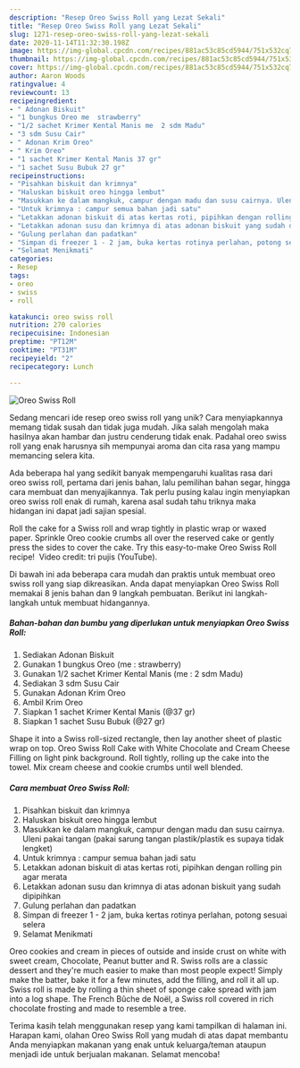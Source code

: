 ```yaml
---
description: "Resep Oreo Swiss Roll yang Lezat Sekali"
title: "Resep Oreo Swiss Roll yang Lezat Sekali"
slug: 1271-resep-oreo-swiss-roll-yang-lezat-sekali
date: 2020-11-14T11:32:30.198Z
image: https://img-global.cpcdn.com/recipes/881ac53c85cd5944/751x532cq70/oreo-swiss-roll-foto-resep-utama.jpg
thumbnail: https://img-global.cpcdn.com/recipes/881ac53c85cd5944/751x532cq70/oreo-swiss-roll-foto-resep-utama.jpg
cover: https://img-global.cpcdn.com/recipes/881ac53c85cd5944/751x532cq70/oreo-swiss-roll-foto-resep-utama.jpg
author: Aaron Woods
ratingvalue: 4
reviewcount: 13
recipeingredient:
- " Adonan Biskuit"
- "1 bungkus Oreo me  strawberry"
- "1/2 sachet Krimer Kental Manis me  2 sdm Madu"
- "3 sdm Susu Cair"
- " Adonan Krim Oreo"
- " Krim Oreo"
- "1 sachet Krimer Kental Manis 37 gr"
- "1 sachet Susu Bubuk 27 gr"
recipeinstructions:
- "Pisahkan biskuit dan krimnya"
- "Haluskan biskuit oreo hingga lembut"
- "Masukkan ke dalam mangkuk, campur dengan madu dan susu cairnya. Uleni pakai tangan (pakai sarung tangan plastik/plastik es supaya tidak lengket)"
- "Untuk krimnya : campur semua bahan jadi satu"
- "Letakkan adonan biskuit di atas kertas roti, pipihkan dengan rolling pin agar merata"
- "Letakkan adonan susu dan krimnya di atas adonan biskuit yang sudah dipipihkan"
- "Gulung perlahan dan padatkan"
- "Simpan di freezer 1 - 2 jam, buka kertas rotinya perlahan, potong sesuai selera"
- "Selamat Menikmati"
categories:
- Resep
tags:
- oreo
- swiss
- roll

katakunci: oreo swiss roll 
nutrition: 270 calories
recipecuisine: Indonesian
preptime: "PT12M"
cooktime: "PT31M"
recipeyield: "2"
recipecategory: Lunch

---
```



![Oreo Swiss Roll](https://img-global.cpcdn.com/recipes/881ac53c85cd5944/751x532cq70/oreo-swiss-roll-foto-resep-utama.jpg)

Sedang mencari ide resep oreo swiss roll yang unik? Cara menyiapkannya memang tidak susah dan tidak juga mudah. Jika salah mengolah maka hasilnya akan hambar dan justru cenderung tidak enak. Padahal oreo swiss roll yang enak harusnya sih mempunyai aroma dan cita rasa yang mampu memancing selera kita.

Ada beberapa hal yang sedikit banyak mempengaruhi kualitas rasa dari oreo swiss roll, pertama dari jenis bahan, lalu pemilihan bahan segar, hingga cara membuat dan menyajikannya. Tak perlu pusing kalau ingin menyiapkan oreo swiss roll enak di rumah, karena asal sudah tahu triknya maka hidangan ini dapat jadi sajian spesial.

Roll the cake for a Swiss roll and wrap tightly in plastic wrap or waxed paper. Sprinkle Oreo cookie crumbs all over the reserved cake or gently press the sides to cover the cake. Try this easy-to-make Oreo Swiss Roll recipe! ‍ Video credit: tri pujis (YouTube).


Di bawah ini ada beberapa cara mudah dan praktis untuk membuat oreo swiss roll yang siap dikreasikan. Anda dapat menyiapkan Oreo Swiss Roll memakai 8 jenis bahan dan 9 langkah pembuatan. Berikut ini langkah-langkah untuk membuat hidangannya.

<!--inarticleads1-->

##### Bahan-bahan dan bumbu yang diperlukan untuk menyiapkan Oreo Swiss Roll:

1. Sediakan  Adonan Biskuit
1. Gunakan 1 bungkus Oreo (me : strawberry)
1. Gunakan 1/2 sachet Krimer Kental Manis (me : 2 sdm Madu)
1. Sediakan 3 sdm Susu Cair
1. Gunakan  Adonan Krim Oreo
1. Ambil  Krim Oreo
1. Siapkan 1 sachet Krimer Kental Manis (@37 gr)
1. Siapkan 1 sachet Susu Bubuk (@27 gr)


Shape it into a Swiss roll-sized rectangle, then lay another sheet of plastic wrap on top. Oreo Swiss Roll Cake with White Chocolate and Cream Cheese Filling on light pink background. Roll tightly, rolling up the cake into the towel. Mix cream cheese and cookie crumbs until well blended. 

<!--inarticleads2-->

##### Cara membuat Oreo Swiss Roll:

1. Pisahkan biskuit dan krimnya
1. Haluskan biskuit oreo hingga lembut
1. Masukkan ke dalam mangkuk, campur dengan madu dan susu cairnya. Uleni pakai tangan (pakai sarung tangan plastik/plastik es supaya tidak lengket)
1. Untuk krimnya : campur semua bahan jadi satu
1. Letakkan adonan biskuit di atas kertas roti, pipihkan dengan rolling pin agar merata
1. Letakkan adonan susu dan krimnya di atas adonan biskuit yang sudah dipipihkan
1. Gulung perlahan dan padatkan
1. Simpan di freezer 1 - 2 jam, buka kertas rotinya perlahan, potong sesuai selera
1. Selamat Menikmati


Oreo cookies and cream in pieces of outside and inside crust on white with sweet cream, Chocolate, Peanut butter and R. Swiss rolls are a classic dessert and they&#39;re much easier to make than most people expect! Simply make the batter, bake it for a few minutes, add the filling, and roll it all up. Swiss roll is made by rolling a thin sheet of sponge cake spread with jam into a log shape. The French Bûche de Noël, a Swiss roll covered in rich chocolate frosting and made to resemble a tree. 

Terima kasih telah menggunakan resep yang kami tampilkan di halaman ini. Harapan kami, olahan Oreo Swiss Roll yang mudah di atas dapat membantu Anda menyiapkan makanan yang enak untuk keluarga/teman ataupun menjadi ide untuk berjualan makanan. Selamat mencoba!
